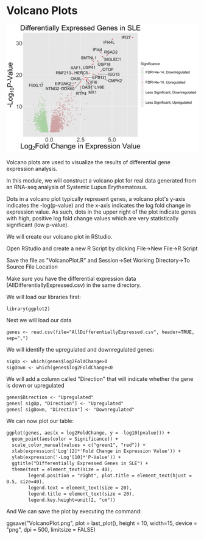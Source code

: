 # Volcano Plots
![volcano plot](./Images/VolcanoPlot.png)


Volcano plots are used to visualize the results of differential gene expression analysis.

In this module, we will construct a volcano plot for real data generated from an RNA-seq analysis of Systemic Lupus Erythematosus.

Dots in a volcano plot typically represent genes, a volcano plot's y-axis indicates the -log(p-value) and the x-axis indicates the log fold change in expression value. As such, dots in the upper right of the plot indicate genes with high, positive log fold change values which are very statistically significant (low p-value).

We will create our volcano plot in RStudio.

Open RStudio and create a new R Script by clicking File->New File->R Script

Save the file as "VolcanoPlot.R" and Session->Set Working Directory->To Source File Location

Make sure you have the differential expression data (AllDifferentiallyExpressed.csv) in the same directory.

We will load our libraries first:

```
library(ggplot2)
```

Next we will load our data

```
genes <- read.csv(file="AllDifferentiallyExpressed.csv", header=TRUE, sep=",")
```

We will identify the upregulated and downregulated genes:

```
sigUp <- which(genes$log2FoldChange>0
sigDown <- which(genes$log2FoldChange<0
```

We will add a column called "Direction" that will indicate whether the gene is down or upregulated

```
genes$Direction <- "Upregulated"
genes[ sigUp, "Direction"] <- "Upregulated"
genes[ sigDown, "Direction"] <- "Downregulated"
```

We can now plot our table:

```
ggplot(genes, aes(x = log2FoldChange, y = -log10(pvalue))) +
  geom_point(aes(color = Significance)) +
  scale_color_manual(values = c("green1", "red")) +
  xlab(expression('Log'[2]*'Fold Change in Expression Value')) +
  ylab(expression('-Log'[10]*'P-Value')) +
  ggtitle("Differentially Expressed Genes in SLE") +
  theme(text = element_text(size = 40),
        legend.position = "right", plot.title = element_text(hjust = 0.5, size=40),
        legend.text = element_text(size = 20),
        legend.title = element_text(size = 20),
        legend.key.height=unit(2, "cm"))

```
And We can save the plot by executing the command:

ggsave("VolcanoPlot.png", plot = last_plot(), height = 10, width=15, device = "png", dpi = 500, limitsize = FALSE)
